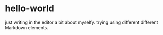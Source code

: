 # hello-world
just writing in the editor a bit about myselfy. trying using different different Markdown elements.
